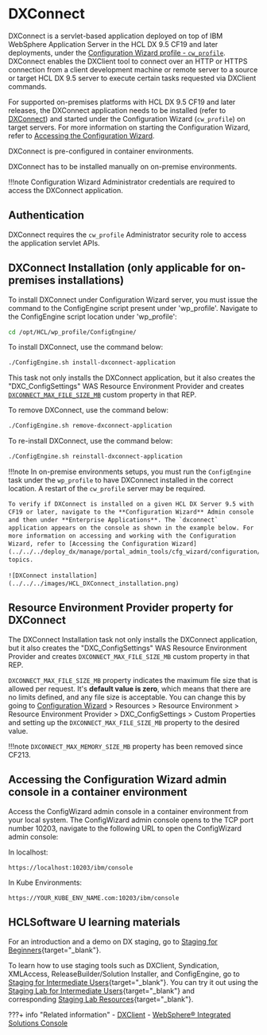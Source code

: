 # DXConnect

DXConnect is a servlet-based application deployed on top of IBM WebSphere Application Server in the HCL DX 9.5 CF19 and later deployments, under the [Configuration Wizard profile - `cw_profile`](../../../deploy_dx/manage/portal_admin_tools/cfg_wizard/configuration/index.md). DXConnect enables the DXClient tool to connect over an HTTP or HTTPS connection from a client development machine or remote server to a source or target HCL DX 9.5 server to execute certain tasks requested via DXClient commands.

For supported on-premises platforms with HCL DX 9.5 CF19 and later releases, the DXConnect application needs to be installed (refer to [DXConnect](dxconnect.md)) and started under the Configuration Wizard (`cw_profile`) on target servers. For more information on starting the Configuration Wizard, refer to [Accessing the Configuration Wizard](../../../deploy_dx/manage/portal_admin_tools/cfg_wizard/configuration/cw_run.md).

DXConnect is pre-configured in container environments.

DXConnect has to be installed manually on on-premise environments.

!!!note
    Configuration Wizard Administrator credentials are required to access the DXConnect application.

## Authentication

DXConnect requires the `cw_profile` Administrator security role to access the application servlet APIs.

## DXConnect Installation (only applicable for on-premises installations)

To install DXConnect under Configuration Wizard server, you must issue the command to the ConfigEngine script present under 'wp_profile'.
Navigate to the ConfigEngine script location under 'wp_profile':

```bash
cd /opt/HCL/wp_profile/ConfigEngine/
```

To install DXConnect, use the command below:

```bash
./ConfigEngine.sh install-dxconnect-application
```

This task not only installs the DXConnect application, but it also creates the "DXC\_ConfigSettings" WAS Resource Environment Provider and creates [`DXCONNECT_MAX_FILE_SIZE_MB`](#resource-environment-provider-property-for-dxconnect) custom property in that REP. 


To remove DXConnect, use the command below:

```bash
./ConfigEngine.sh remove-dxconnect-application
```

To re-install DXConnect, use the command below:

```bash
./ConfigEngine.sh reinstall-dxconnect-application
```

!!!note
    In on-premise environments setups, you must run the `ConfigEngine` task under the `wp_profile` to have DXConnect installed in the correct location. A restart of the `cw_profile` server may be required.

    To verify if DXConnect is installed on a given HCL DX Server 9.5 with CF19 or later, navigate to the **Configuration Wizard** Admin console and then under **Enterprise Applications**. The `dxconnect` application appears on the console as shown in the example below. For more information on accessing and working with the Configuration Wizard, refer to [Accessing the Configuration Wizard](../../../deploy_dx/manage/portal_admin_tools/cfg_wizard/configuration/cw_run.md) topics.

    ![DXConnect installation](../../../images/HCL_DXConnect_installation.png)

## Resource Environment Provider property for DXConnect

The DXConnect Installation task not only installs the DXConnect application, but it also creates the "DXC\_ConfigSettings" WAS Resource Environment Provider and creates `DXCONNECT_MAX_FILE_SIZE_MB` custom property in that REP. 

`DXCONNECT_MAX_FILE_SIZE_MB` property indicates the maximum file size that is allowed per request. It's **default value is zero**, which means that there are no limits defined, and any file size is acceptable. You can change this by going to [Configuration Wizard](#accessing-the-configuration-wizard-admin-console-in-a-container-environment) > Resources > Resource Environment > Resource Environment Provider > DXC_ConfigSettings > Custom Properties and setting up the `DXCONNECT_MAX_FILE_SIZE_MB` property to the desired value.

!!!note
    `DXCONNECT_MAX_MEMORY_SIZE_MB` property has been removed since CF213.

## Accessing the Configuration Wizard admin console in a container environment

Access the ConfigWizard admin console in a container environment from your local system. The ConfigWizard admin console opens to the TCP port number 10203, navigate to the following URL to open the ConfigWizard admin console: 

In localhost:
```
https://localhost:10203/ibm/console
```

In Kube Environments:
```
https://YOUR_KUBE_ENV_NAME.com:10203/ibm/console
```

## HCLSoftware U learning materials

For an introduction and a demo on DX staging, go to [Staging for Beginners](https://hclsoftwareu.hcltechsw.com/component/axs/?view=sso_config&id=3&forward=https%3A%2F%2Fhclsoftwareu.hcltechsw.com%2Fcourses%2Flesson%2F%3Fid%3D505){target="_blank"}.

To learn how to use staging tools such as DXClient, Syndication, XMLAccess, ReleaseBuilder/Solution Installer, and ConfigEngine, go to [Staging for Intermediate Users](https://hclsoftwareu.hcltechsw.com/component/axs/?view=sso_config&id=3&forward=https%3A%2F%2Fhclsoftwareu.hcltechsw.com%2Fcourses%2Flesson%2F%3Fid%3D3328){target="_blank"}. You can try it out using the [Staging Lab for Intermediate Users](https://hclsoftwareu.hcltechsw.com/images/Lc4sMQCcN5uxXmL13gSlsxClNTU3Mjc3NTc4MTc2/DS_Academy/DX/Administrator/HDX-ADM-200_Staging_Lab.pdf){target="_blank"} and corresponding [Staging Lab Resources](https://hclsoftwareu.hcltechsw.com/images/Lc4sMQCcN5uxXmL13gSlsxClNTU3Mjc3NTc4MTc2/DS_Academy/DX/Administrator/HDX-ADM-200_Staging_Lab_Resources.zip){target="_blank"}.

???+ info "Related information"
    - [DXClient](../dxclient/index.md)
    - [WebSphere® Integrated Solutions Console](../../../deploy_dx/manage/portal_admin_tools/WebSphere_Integrated_Solutions_Console.md)


